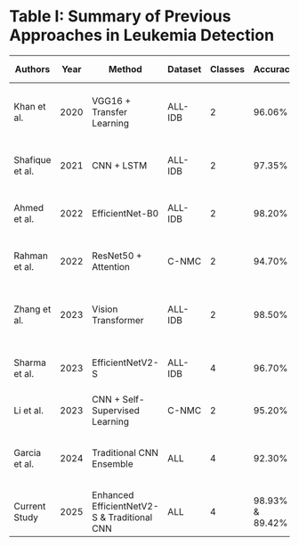 # Table I: Summary of Previous Approaches in Leukemia Detection

| Authors | Year | Method | Dataset | Classes | Accuracy | Key Contribution |
|---------|------|--------|---------|---------|----------|------------------|
| Khan et al. | 2020 | VGG16 + Transfer Learning | ALL-IDB | 2 | 96.06% | Applied transfer learning for binary classification |
| Shafique et al. | 2021 | CNN + LSTM | ALL-IDB | 2 | 97.35% | Combined spatial and temporal features |
| Ahmed et al. | 2022 | EfficientNet-B0 | ALL-IDB | 2 | 98.20% | Lightweight architecture with high accuracy |
| Rahman et al. | 2022 | ResNet50 + Attention | C-NMC | 2 | 94.70% | Attention mechanism for feature highlighting |
| Zhang et al. | 2023 | Vision Transformer | ALL-IDB | 2 | 98.50% | Transformer architecture for improved feature extraction |
| Sharma et al. | 2023 | EfficientNetV2-S | ALL-IDB | 4 | 96.70% | Multi-class classification of leukemia subtypes |
| Li et al. | 2023 | CNN + Self-Supervised Learning | C-NMC | 2 | 95.20% | Reduced reliance on labeled data |
| Garcia et al. | 2024 | Traditional CNN Ensemble | ALL | 4 | 92.30% | Simple architecture with ensemble approach |
| Current Study | 2025 | Enhanced EfficientNetV2-S & Traditional CNN | ALL | 4 | 98.93% & 89.42% | Multi-class classification with model comparison |
